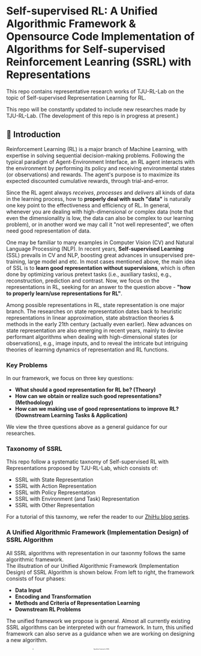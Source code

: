 # **Self-supervised RL**: A Unified Algorithmic Framework & Opensource Code Implementation of Algorithms for Self-supervised Reinforcement Leanring (SSRL) with Representations

This repo contains representative research works of TJU-RL-Lab on the topic of Self-supervised Representation Learning for RL.

This repo will be constantly updated to include new researches made by TJU-RL-Lab. 
(The development of this repo is in progress at present.)




## 📖 Introduction
Reinforcement Learning (RL) is a major branch of Machine Learning, with expertise in solving sequential decision-making problems.
Following the typical paradigm of Agent-Environment Interface, 
an RL agent interacts with the environment by performing its policy and receiving environmental states (or observations) and rewards.
The agent's purpose is to maximize its expected discounted cumulative rewards, through trial-and-error.

Since the RL agent always _receives_, _processes_ and _delivers_ all kinds of data in the learning process, 
how to **properly deal with such "data"** is naturally one key point to the effectiveness and efficiency of RL.
In general, whenever you are dealing with high-dimensional or complex data (note that even the dimensionality is low, the data can also be complex to our learning problem), 
or in another word we may call it "not well represented", we often need good representation of data.

One may be familiar to many examples in Computer Vision (CV) and Natural Language Processing (NLP).
In recent years, **Self-supervised Learning** (SSL) prevails in CV and NLP, boosting great advances in unsupervised pre-training, large model and etc. 
In most cases mentioned above, the main idea of SSL is to **learn good representation without supervisions**, 
which is often done by optimizing various pretext tasks (i.e., auxiliary tasks), e.g., reconstruction, prediction and contrast.
Now, we focus on the representations in RL, seeking for an answer to the question above - **"how to properly learn/use representations for RL"**.

Among possible representations in RL, state representation is one major branch.
The researches on state representation dates back to heuristic representations in linear approximation, 
state abstraction theories & methods in the early 21th century (actually even earlier).
New advances on state representation are also emerging in recent years, mainly to devise performant algorithms when dealing with high-dimensional states (or observations), e.g., image inputs, and to reveal the intricate but intriguing theories of learning dynamics of representation and RL functions.

### Key Problems

In our framework, we focus on three key questions:
- **What should a good representation for RL be? (Theory)**
- **How can we obtain or realize such good representations? (Methodology)**
- **How can we making use of good representations to improve RL? (Downstream Learning Tasks & Application)**

We view the three questions above as a general guidance for our researches.


### Taxonomy of SSRL
This repo follow a systematic taxnomy of Self-supervised RL with Representations proposed by TJU-RL-Lab, which consists of:
- SSRL with State Representation
- SSRL with Action Representation
- SSRL with Policy Representation
- SSRL with Environment (and Task) Representation
- SSRL with Other Representation

For a tutorial of this taxnomy, we refer the reader to our [ZhiHu blog series](https://zhuanlan.zhihu.com/p/413321572).



### A Unified Algorithmic Framework (Implementation Design) of SSRL Algorithm

All SSRL algorithms with representation in our taxonmy follows the same algorithmic framework.  
The illsutration of our Unified Algorithmic Framework (Implementation Design) of SSRL Algorithm is shown below.
From left to right, the framework consists of four phases:
- **Data Input**
- **Encoding and Transformation**
- **Methods and Criteria of Representation Learning**
- **Downstream RL Problems**

The unified framework we propose is general. Almost all currently existing SSRL algorithms can be interpreted with our framework. 
In turn, this unified framework can also serve as a guidance when we are working on designing a new algorithm.

<div align=center><img align="center" src="./assets/alg_framework.png" alt="Algorithmic Framework of SSRL" style="zoom:20%;" width=85%/></div>


### Ecology of SSRL

Beyond the opensource of our research works, we plan to establish the ecology of SSRL in the future.
Driven by **three key fundamental challenges of RL**, we are working on research explorations at the frontier 
**from the different perspectives of self-supervised representation in RL**.
For algorithms and methods proposed, we plan to study **a unified algorithmic framework** togather with **a unified opensource code-level implementation framework**.
These representations are expected to **boost the learning in various downstream RL problems**, in straightforward or sophatiscated ways.
Finally, our ultimate goal is to **land self-supervised representation driven RL in real-world decision-making scenarios**.

<div align=center><img align="center" src="./assets/Ecology_of_SSRL.png" alt="Ecology of SSRL" style="zoom:40%;"  width=85%/></div>


## ⭐️ Features

We summarized the major features of this repo below:
- **The First Repo of SSRL:** To our knowledge, this is the first algorithm & code repository for SSRL.
- **A Novel Systematic Taxonomy:** Our research thoughts and repo content are organized according to a novel taxonomy of SSRL studies, with four major distinct branches (i.e., state, action, policy and environment).
- **A Unified Algorithmic and Implementation Framework:** We present a unified algorithmic and implementation framework, following which our works in this repo are made. More generally, almost all currently existing SSRL algorithms can be interpreted (or maybe re-constructed) with our framework, and this framework can also serve as a useful guidance when we are working on designing a new algorithm.
- **An Innovative Research Field (i.e., Policy Representation):** In our taxonomy, policy representation is an innovative research direction proposed and systematically estabilised by us, which is very seldom studied in RL community before (a few predecessor works exist). The generalization and abstraction of policy space are of great potential in developing learning paradigms and addressing open challenges in RL. See more about our systematic research thoughts [here](./RL_with_Policy_Representation).
- **Strong Performance on Various Foundamental RL Problems:** In this repo, we provide advanced RL algorithms with strong performance various RL problems, which can be adopted or developed in associated academic and industrial problems.
   - [PPO-PeVFA](./RL_with_Policy_Representation/Policy-based_RL_with_PeVFA/PPO-PeVFA) achieves a ~40% aggregated performance improvement over the original PPO algorithm in OpenAI MuJoCo continuous control tasks. <div align=center><img align="center" src="./assets/pevfa_results.png" alt="Performance of PeVFA" style="zoom:20%;" width=50%/></div>
   - [HyAR](./RL_with_Action_Representation/HyAR) outperforms existing methods for discrete-continuous hybrid action space in representative environments and achieves signifcantly improvements when the dimensionality is high. <div align=center><img align="center" src="./assets/hyar_results.png" alt="Performance of HyAR" style="zoom:40%;" /></div>
   - [PAnDR](./RL_with_Environment_Representation/PAnDR) outperfoms cutting-edge methods in offline-training-online-adaptation problem, sometimes reaches comparable performance to the oracle (i.e., the PPO policy trained on the to-adapt task).<div align=center><img align="center" src="./assets/pandr_results.png" alt="Performance of PAnDR" style="zoom:40%;" /></div>


With this repo and our research works, we want to draw the attention of RL community to studies on Self-supervised Representation Learning for RL.

- For people who are insterested in RL, our introduction in this repo and our [blogs](https://zhuanlan.zhihu.com/p/413321572) can be a preliminary tutorial.
- For cutting-edge RL researchers, we believe that our research thoughts and the proposed SSRL framework are insightful and inspiring, openning up new angles for future works on more advanced RL.
- For RL practicers (especially who work on related fields), we provide advanced RL algorithms with strong performance in online RL (e.g., [PPO-PeVFA](./RL_with_Policy_Representation/Policy-based_RL_with_PeVFA/PPO-PeVFA)), hybrid-action decision-making (e.g., [HyAR](./RL_with_Action_Representation/HyAR)), policy adaptation from offline experience (e.g., [PAnDR](./RL_with_Environment_Representation/PAnDR)) ..., which can be adopted or developed in associated academic and industrial problems.

We are also looking forward to feedback in any form to promote more in-depth researches.


## 💻 Installation

The algorithms in this repo are all implemented **python 3.5** (and versions above). 
**Tensorflow 1.x** and **PyTorch** are the main DL code frameworks we adopt in this repo with different choices in different algorithms.

First of all, we recommend the user to install **anaconada** and or **venv** for convenient management of different python envs.

In this repo, the following RL environments may be needed:
- [OpenAI Gym](https://github.com/openai/gym) (e.g., MuJoCo, Robotics)
- [MinAtar](https://github.com/kenjyoung/MinAtar)
- ......
- And some environments designed by ourselves.

Note that each algorithm may use only one or several environments in the ones listed above. Please refer to the page of specific algorithm for concrete requirements.

To clone this repo:

```
git clone http://rl.beiyang.ren/tju_rl/self-supervised-rl.git
```

Note that this repo is a collection of multiple research branches (according to the taxonomy). 
Environments and code frameworks may differ among different branches. Thus, please follow the installation guidance provided in the specific branch you are insterested in.


## 💦 An Overall View of Research Works in This Repo  


| Category | Method | Is Contained | Author | Publication | Link |
| ------ | ------ | --- | ------ | ------ | ------ |
| Action | HyAR |✅ |  Boyan Li | ICLR 2022 | https://openreview.net/forum?id=64trBbOhdGU |
| Policy | PPO-PeVFA | ✅  | Hongyao Tang  |AAAI 2022 | https://arxiv.org/abs/2010.09536 |
| Env&task | CCM | ✅  |Haotian Fu | AAAI 2021 | https://ojs.aaai.org/index.php/AAAI/article/view/16914 |
| Env&task | PAnDR |✅  |Tong Sang| IJCAI 2022 & [ICLR 2022 GPL Workshop](https://ai-workshops.github.io/generalizable-policy-learning-in-the-physical-world/) | https://arxiv.org/abs/2204.02877 |
| Other | VDFP |✅  |Hongyao Tang| AAAI 2021 | https://ojs.aaai.org/index.php/AAAI/article/view/17182 |


## TODO

- [ ] Update the README files for each branch

## Liscense

This repo uses [MIT Liscense](https://github.com/TJU-DRL-LAB/self-supervised-rl/blob/main/LICENSE).

## Citation

If this repository has helped your research, please cite the following:
```
@article{tjurllab22ssrl,
  author    = {TJU RL Lab},
  title     = {A Unified Repo for Self-supervised RL with Representations},
  year      = {2022},
  url       = {https://github.com/TJU-DRL-LAB/self-supervised-rl},
}
```



## 📑 Major Update Log
2022-04-20:
- Codes of our work CCM are uploaded. 

2022-04-14:
- Update descriptions of repo features. 

2022-04-07:
- Readme files updated for several branches (state/environment representation).
- Codes of our work PAnDR are uploaded. 

2022-03-24:
- Readme files updated for several branches (action/policy/other representation) and individual works (VDFP/HyAR/PeVFA).

2022-03-18:
- Main page readme uploaded.
- VDFP, HyAR, PeVFA codes - first commit.
